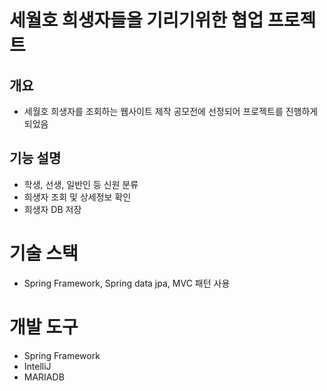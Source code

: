 # 세월호 희생자들을 기리기위한 협업 프로젝트
## 개요
- 세월호 희생자를 조회하는 웹사이트 제작 공모전에 선정되어 프로젝트를 진행하게 되었음

## 기능 설명
- 학생, 선생, 일반인 등 신원 분류
- 희생자 조회 및 상세정보 확인
- 희생자 DB 저장

# 기술 스택
- Spring Framework, Spring data jpa, MVC 패턴 사용

# 개발 도구
- Spring Framework
- IntelliJ
- MARIADB
